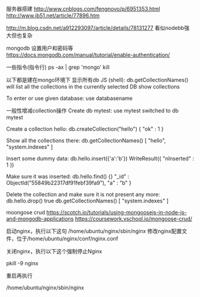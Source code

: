 服务器搭建
http://www.cnblogs.com/fengnovo/p/6951353.html
http://www.jb51.net/article/77896.htm


http://m.blog.csdn.net/a912293097/article/details/78131277
看似nodebb强大但也复杂


mongodb 设置用户和密码等
https://docs.mongodb.com/manual/tutorial/enable-authentication/

一些指令(指令行)
ps -ax | grep 'mongo'
kill <PID>

以下都是建在mongo环境下
显示所有db
JS (shell):
db.getCollectionNames()
will list all the collections in the currently selected DB
show collections

To enter or use given database:
use databasename

一般性增减collection操作
Create db mytest:
use mytest
switched to db mytest

Create a collection hello:
db.createCollection("hello")
{ "ok" : 1 }

Show all the collections there:
db.getCollectionNames()
[ "hello", "system.indexes" ]

Insert some dummy data:
db.hello.insert({'a':'b'})
WriteResult({ "nInserted" : 1 })

Make sure it was inserted:
db.hello.find()
{} "_id" : ObjectId("55849b22317df91febf39fa9"), "a" : "b" }

Delete the collection and make sure it is not present any more:
db.hello.drop()
true
db.getCollectionNames()
[ "system.indexes" ]

moongose crud
https://scotch.io/tutorials/using-mongoosejs-in-node-js-and-mongodb-applications
https://coursework.vschool.io/mongoose-crud/

启动nginx，执行以下这句
/home/ubuntu/nginx/sbin/nginx
修改nginx配置文件，位于/home/ubuntu/nginx/conf/nginx.conf

关闭nginx，执行以下这个强制停止Nginx

pkill -9 nginx

重启再执行

/home/ubuntu/nginx/sbin/nginx
